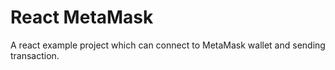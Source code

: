 # React MetaMask

A react example project which can connect to MetaMask wallet and sending transaction.
